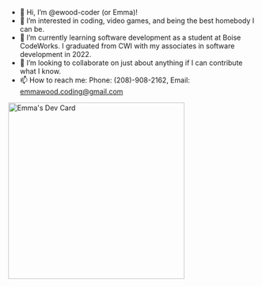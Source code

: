 - 👋 Hi, I’m @ewood-coder (or Emma)!
- 👀 I’m interested in coding, video games, and being the best homebody I can be.
- 🌱 I’m currently learning software development as a student at Boise CodeWorks. I graduated from CWI with my associates in software development in 2022.
- 💞️ I’m looking to collaborate on just about anything if I can contribute what I know.
- 📫 How to reach me: Phone: (208)-908-2162,  Email: emmawood.coding@gmail.com


<a href="https://app.daily.dev/lepwood"><img src="https://api.daily.dev/devcards/v2/gtGVrwbnFzv6oPs8KwiJ8.png?type=default&r=sdy" width="356" alt="Emma's Dev Card"/></a>

<!---
ewood-coder/ewood-coder is a ✨ special ✨ repository because its `README.md` (this file) appears on your GitHub profile.
You can click the Preview link to take a look at your changes.
--->
